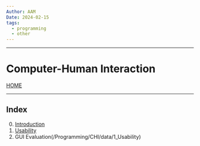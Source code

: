 ```yaml
---
Author: AAM
Date: 2024-02-15
tags:
  - programming
  - other
---
```

---
# Computer-Human Interaction

[HOME](/README.md)

---

## Index

0. [Introduction](/Programming/CHI/data/0_Intro.md)
1. [Usability](/Programming/CHI/data/1_Usability)
2. GUI Evaluation(/Programming/CHI/data/1_Usability)